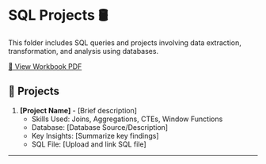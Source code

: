 # SQL Projects 🛢️

This folder includes SQL queries and projects involving data extraction, transformation, and analysis using databases.  

[📂 View Workbook PDF](https://github.com/amnah-b/Amnah-JustITPortfolio2025/blob/main/SQL_Projects/Data_Technician_Workbook_Week_3.pdf)

## 🔹 Projects
1. **[Project Name]** - [Brief description]
   - Skills Used: Joins, Aggregations, CTEs, Window Functions
   - Database: [Database Source/Description]
   - Key Insights: [Summarize key findings]
   - SQL File: [Upload and link SQL file]

---

